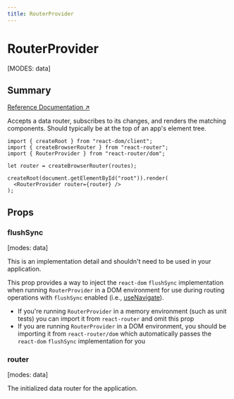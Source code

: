 ```yaml
---
title: RouterProvider
---
```


# RouterProvider

[MODES: data]

## Summary

[Reference Documentation ↗](https://api.reactrouter.com/v7/functions/react_router.RouterProvider.html)

Accepts a data router, subscribes to its changes, and renders the
matching components. Should typically be at the top of an app's element tree.

```tsx
import { createRoot } from "react-dom/client";
import { createBrowserRouter } from "react-router";
import { RouterProvider } from "react-router/dom";

let router = createBrowserRouter(routes);

createRoot(document.getElementById("root")).render(
  <RouterProvider router={router} />
);
```

## Props

### flushSync

[modes: data]

<docs-warning>This is an implementation detail and shouldn't need to be used in your application.</docs-warning>

This prop provides a way to inject the `react-dom` `flushSync` implementation when running `RouterProvider` in a DOM environment for use during routing operations with `flushSync` enabled (i.e., [useNavigate](../hooks/useNavigate#signature)).

- If you're running `RouterProvider` in a memory environment (such as unit tests) you can import it from `react-router` and omit this prop
- If you are running `RouterProvider` in a DOM environment, you should be importing it from `react-router/dom` which automatically passes the `react-dom` `flushSync` implementation for you

### router

[modes: data]

The initialized data router for the application.
